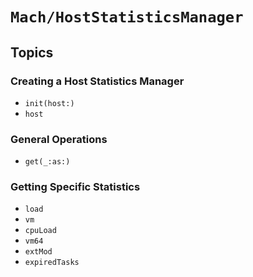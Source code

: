# ``Mach/HostStatisticsManager``

## Topics

### Creating a Host Statistics Manager

- ``init(host:)``
- ``host``

### General Operations

 - ``get(_:as:)``

### Getting Specific Statistics

- ``load``
- ``vm``
- ``cpuLoad``
- ``vm64``
- ``extMod``
- ``expiredTasks``